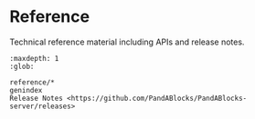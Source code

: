 # Reference

Technical reference material including APIs and release notes.

```{toctree}
:maxdepth: 1
:glob:

reference/*
genindex
Release Notes <https://github.com/PandABlocks/PandABlocks-server/releases>
```
